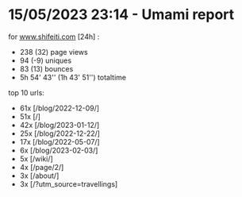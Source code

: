 # 15/05/2023 23:14 - Umami report
for www.shifeiti.com [24h] :

 - 238 (32) page views
 - 94 (-9) uniques
 - 83 (13) bounces
 - 5h 54' 43'' (1h 43' 51'') totaltime


top 10 urls:
 - 61x [/blog/2022-12-09/]
 - 51x [/]
 - 42x [/blog/2023-01-12/]
 - 25x [/blog/2022-12-22/]
 - 17x [/blog/2022-05-07/]
 - 6x [/blog/2023-02-03/]
 - 5x [/wiki/]
 - 4x [/page/2/]
 - 3x [/about/]
 - 3x [/?utm_source=travellings]


